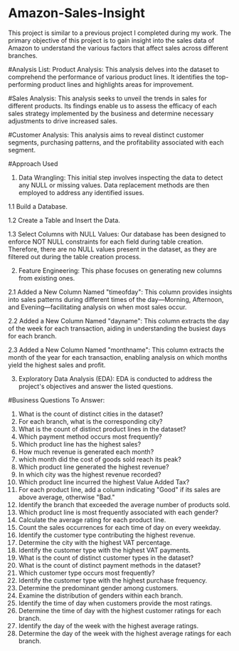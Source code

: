 # Amazon-Sales-Insight
This project is similar to a previous project I completed during my work. The primary objective of this project is to gain insight into the sales data of Amazon to understand the various factors that affect sales across different branches. 

#Analysis List:
Product Analysis:
This analysis delves into the dataset to comprehend the performance of various product lines. It identifies the top-performing product lines and highlights areas for improvement.

#Sales Analysis:
This analysis seeks to unveil the trends in sales for different products. Its findings enable us to assess the efficacy of each sales strategy implemented by the business and determine necessary adjustments to drive increased sales.

#Customer Analysis:
This analysis aims to reveal distinct customer segments, purchasing patterns, and the profitability associated with each segment.

#Approach Used

1. Data Wrangling: This initial step involves inspecting the data to detect any NULL or missing values. Data replacement methods are then employed to address any identified issues.

1.1 Build a Database.

1.2 Create a Table and Insert the Data.

1.3 Select Columns with NULL Values: Our database has been designed to enforce NOT NULL constraints for each field during table creation. Therefore, there are no NULL values present in the dataset, as they are filtered out during the table creation process.

2. Feature Engineering: This phase focuses on generating new columns from existing ones.

2.1 Added a New Column Named "timeofday": This column provides insights into sales patterns during different times of the day—Morning, Afternoon, and Evening—facilitating analysis on when most sales occur.

2.2 Added a New Column Named "dayname": This column extracts the day of the week for each transaction, aiding in understanding the busiest days for each branch.

2.3 Added a New Column Named "monthname": This column extracts the month of the year for each transaction, enabling analysis on which months yield the highest sales and profit.

3. Exploratory Data Analysis (EDA): EDA is conducted to address the project's objectives and answer the listed questions.


#Business Questions To Answer:
1. What is the count of distinct cities in the dataset?
2. For each branch, what is the corresponding city?
3. What is the count of distinct product lines in the dataset?
4. Which payment method occurs most frequently?
5. Which product line has the highest sales?
6. How much revenue is generated each month?
7.  which month did the cost of goods sold reach its peak?
8. Which product line generated the highest revenue?
9. In which city was the highest revenue recorded?
10. Which product line incurred the highest Value Added Tax?
11. For each product line, add a column indicating "Good" if its sales are above average, otherwise "Bad."
12. Identify the branch that exceeded the average number of products sold.
13. Which product line is most frequently associated with each gender?
14. Calculate the average rating for each product line.
15. Count the sales occurrences for each time of day on every weekday.
16. Identify the customer type contributing the highest revenue.
17. Determine the city with the highest VAT percentage.
18. Identify the customer type with the highest VAT payments.
19. What is the count of distinct customer types in the dataset?
20. What is the count of distinct payment methods in the dataset?
21. Which customer type occurs most frequently?
22. Identify the customer type with the highest purchase frequency.
23. Determine the predominant gender among customers.
24. Examine the distribution of genders within each branch.
25. Identify the time of day when customers provide the most ratings.
26. Determine the time of day with the highest customer ratings for each branch.
27. Identify the day of the week with the highest average ratings.
28.  Determine the day of the week with the highest average ratings for each branch.



